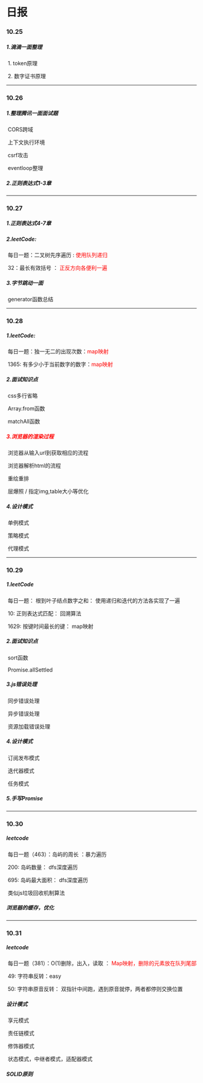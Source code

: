 # 日报

### 10.25

##### 1.滴滴一面整理

​	1. token原理

​	2. 数字证书原理

---



### 10.26

##### 1.整理腾讯一面面试题

​	CORS跨域

​	上下文执行环境

​	csrf攻击

​	eventloop整理	

##### 2.正则表达式1-3章

---

### 10.27

##### 1.正则表达式4-7章

##### 2.leetCode:

​	每日一题：二叉树先序遍历 : <font color='red'>使用队列递归</font>

​	32：最长有效括号 ： <font color='red'>正反方向各便利一遍</font>

##### 3.字节跳动一面

​	generator函数总结

---

### 10.28

##### 1.leetCode:

​	每日一题：独一无二的出现次数：<font color='red'>map映射</font>

​	1365: 有多少小于当前数字的数字：<font color='red'>map映射</font>

##### 2.面试知识点

​	css多行省略

​	Array.from函数

​	matchAll函数

##### <font color='red'>3.浏览器的渲染过程</font>

​	浏览器从输入url到获取相应的流程

​	浏览器解析html的流程

​	重绘重排

​	层爆照 / 指定img,table大小等优化

##### 4.设计模式

​	单例模式

​	策略模式

​	代理模式

---

### 10.29

##### 1.leetCode

​	每日一题： 根到叶子结点数字之和： 使用递归和迭代的方法各实现了一遍

​	10: 正则表达式匹配： 回溯算法

​	1629: 按键时间最长的键： map映射

##### 2.面试知识点

​	sort函数

​	Promise.allSettled

##### 3.js错误处理

​	同步错误处理

​	异步错误处理

​	资源加载错误处理

##### 4.设计模式

​	订阅发布模式

​	迭代器模式

​	任务模式

##### 5.手写Promise

---

### 10.30

##### leetcode

​	每日一题（463）：岛屿的周长 ：暴力遍历

​	200: 岛屿数量： dfs深度遍历

​	695: 岛屿最大面积： dfs深度遍历

​	类似js垃圾回收机制算法

##### 浏览器的缓存，优化

---

### 10.31

##### leetcode

​	每日一题（381）：O(1)删除，出入，读取 ： <font color='red'>Map映射，删除的元素放在队列尾部</font>

​	49: 字符串反转：easy

​	50: 字符串原音反转： 双指针中间跑，遇到原音就停，两者都停则交换位置

##### 设计模式

​	享元模式

​	责任链模式

​	修饰器模式

​	状态模式，中继者模式，适配器模式

##### SOLID原则

